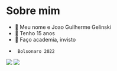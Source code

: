 # Sobre  mim
- :seedling: Meu nome e Joao Guilherme Gelinski
- :seedling: Tenho 15 anos
- :seedling: Faço academia, invisto
-      Bolsonaro 2022

 
![](https://img.shields.io/badge/Scratch-4D97FF?style=for-the-badge&logo=Scratch&logoColor=white)
![](https://img.shields.io/badge/JavaScript-323330?style=for-the-badge&logo=javascript&logoColor=F7DF1E)
